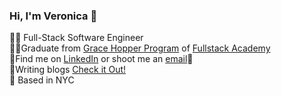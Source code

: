 ### Hi, I'm Veronica 👋

👩‍💻 Full-Stack Software Engineer
<br>👩‍🎓Graduate from [Grace Hopper Program](https://www.gracehopper.com/) of [Fullstack Academy](https://www.fullstackacademy.com/)
<br>🔭Find me on [LinkedIn](https://www.linkedin.com/in/vminciuna/) or shoot me an <a href="mailto:veronicaminci@gmail.com">email</a>📩
<br>💬Writing blogs [Check it Out!](https://medium.com/@veronicaminciuna)
<br>🍎 Based in NYC

